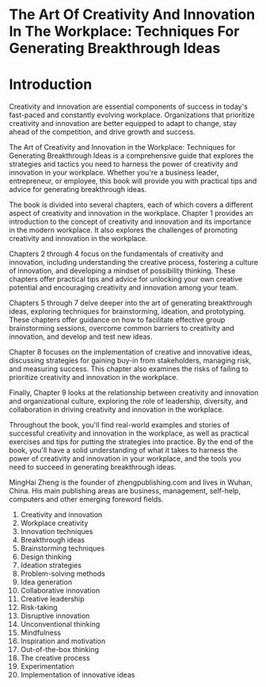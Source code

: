 # The Art Of Creativity And Innovation In The Workplace: Techniques For Generating Breakthrough Ideas

# Introduction

Creativity and innovation are essential components of success in today's fast-paced and constantly evolving workplace. Organizations that prioritize creativity and innovation are better equipped to adapt to change, stay ahead of the competition, and drive growth and success.

The Art of Creativity and Innovation in the Workplace: Techniques for Generating Breakthrough Ideas is a comprehensive guide that explores the strategies and tactics you need to harness the power of creativity and innovation in your workplace. Whether you're a business leader, entrepreneur, or employee, this book will provide you with practical tips and advice for generating breakthrough ideas.

The book is divided into several chapters, each of which covers a different aspect of creativity and innovation in the workplace. Chapter 1 provides an introduction to the concept of creativity and innovation and its importance in the modern workplace. It also explores the challenges of promoting creativity and innovation in the workplace.

Chapters 2 through 4 focus on the fundamentals of creativity and innovation, including understanding the creative process, fostering a culture of innovation, and developing a mindset of possibility thinking. These chapters offer practical tips and advice for unlocking your own creative potential and encouraging creativity and innovation among your team.

Chapters 5 through 7 delve deeper into the art of generating breakthrough ideas, exploring techniques for brainstorming, ideation, and prototyping. These chapters offer guidance on how to facilitate effective group brainstorming sessions, overcome common barriers to creativity and innovation, and develop and test new ideas.

Chapter 8 focuses on the implementation of creative and innovative ideas, discussing strategies for gaining buy-in from stakeholders, managing risk, and measuring success. This chapter also examines the risks of failing to prioritize creativity and innovation in the workplace.

Finally, Chapter 9 looks at the relationship between creativity and innovation and organizational culture, exploring the role of leadership, diversity, and collaboration in driving creativity and innovation in the workplace.

Throughout the book, you'll find real-world examples and stories of successful creativity and innovation in the workplace, as well as practical exercises and tips for putting the strategies into practice. By the end of the book, you'll have a solid understanding of what it takes to harness the power of creativity and innovation in your workplace, and the tools you need to succeed in generating breakthrough ideas.

MingHai Zheng is the founder of zhengpublishing.com and lives in Wuhan, China. His main publishing areas are business, management, self-help, computers and other emerging foreword fields.



1. Creativity and innovation
2. Workplace creativity
3. Innovation techniques
4. Breakthrough ideas
5. Brainstorming techniques
6. Design thinking
7. Ideation strategies
8. Problem-solving methods
9. Idea generation
10. Collaborative innovation
11. Creative leadership
12. Risk-taking
13. Disruptive innovation
14. Unconventional thinking
15. Mindfulness
16. Inspiration and motivation
17. Out-of-the-box thinking
18. The creative process
19. Experimentation
20. Implementation of innovative ideas

